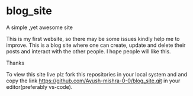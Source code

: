 # blog_site
A simple ,yet awesome site 

This is my first website, so there may be some issues kindly help me to improve. This is a blog site where one can create, update and delete their posts and interact with the 
other people. I hope people will like this. 


Thanks 

To view this site live plz fork this repositories in your local system and and copy the link https://github.com/Ayush-mishra-0-0/blog_site.git in your editor(preferably 
vs-code). 
